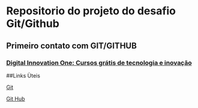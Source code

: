 # Repositorio do projeto do desafio Git/Github

## Primeiro contato com GIT/GITHUB

### [Digital Innovation One: Cursos grátis de tecnologia e inovação](https://digitalinnovation.one)














##Links Ùteis


[Git](https://git-scm.com/)

[Git Hub](https://github.com/)



